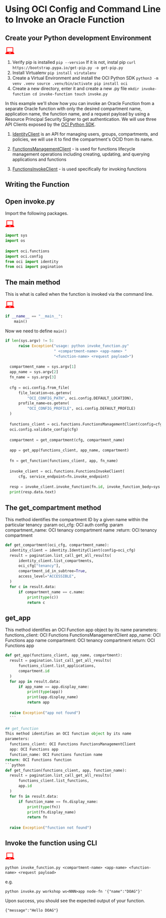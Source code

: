# Using OCI Config and Command Line to Invoke an Oracle Function

## Create your Python development Environment
![user input icon](images/userinput.png)
  1. Verify pip is installed
    ```
    pip --version
    ```
    If it is not, instal pip
    ```
    curl https://bootstrap.pypa.io/get-pip.py -o get-pip.py
    ```
  2. Install Virtualenv
    ```
    pip install virutalenv
    ```
  3. Create a Virtual Environment and install the OCI Python SDK
    ```
    python3 -m venv .venv
    source .venv/bin/activate
    pip install oci
    ```
  4. Create a new directory, enter it and create a new .py file
    ```
    mkdir invoke-function
    cd invoke-function
    touch invoke.py
    ```


  In this example we'll show how you can invoke an Oracle Function from a separate Oracle function with only the desired compartment name, application name, the function name, and a request payload by using a Resource Principal Security Signer to get authentication. We will use three API Clients exposed by the [OCI Python SDK](https://oracle-cloud-infrastructure-python-sdk.readthedocs.io/en/latest/index.html).


  1. [IdentityClient](https://oracle-cloud-infrastructure-python-sdk.readthedocs.io/en/latest/api/identity/client/oci.identity.IdentityClient.html) is an API for managing users, groups, compartments, and policies, we will use it to find the compartment's OCID from its name.

  2. [FunctionsManagementClient](https://oracle-cloud-infrastructure-python-sdk.readthedocs.io/en/latest/api/functions/client/oci.functions.FunctionsManagementClient.html) - is used for functions lifecycle management operations including creating, updating, and querying applications and functions

  3. [FunctionsInvokeClient](https://oracle-cloud-infrastructure-python-sdk.readthedocs.io/en/latest/api/functions/client/oci.functions.FunctionsInvokeClient.html#oci.functions.FunctionsInvokeClient) - is used specifically for invoking functions


Writing the Function
------------------
## Open invoke.py
  Import the following packages.

  ![user input icon](images/userinput.png)
  ```python
  import sys
  import os

  import oci.functions
  import oci.config
  from oci import identity
  from oci import pagination
  ```

## The main method
  This is what is called when the function is invoked via the command line.

  ![user input icon](images/userinput.png)
  ```python
  if __name__ == "__main__":
      main()
  ```
  Now we need to define `main()`
  ```python
  if len(sys.argv) != 5:
        raise Exception("usage: python invoke_function.py"
                        " <compartment-name> <app-name> "
                        "<function-name> <request payload>")

    compartment_name = sys.argv[1]
    app_name = sys.argv[2]
    fn_name = sys.argv[3]

    cfg = oci.config.from_file(
        file_location=os.getenv(
            "OCI_CONFIG_PATH", oci.config.DEFAULT_LOCATION),
        profile_name=os.getenv(
            "OCI_CONFIG_PROFILE", oci.config.DEFAULT_PROFILE)
    )

    functions_client = oci.functions.FunctionsManagementClient(config=cfg)
    oci.config.validate_config(cfg)

    compartment = get_compartment(cfg, compartment_name)

    app = get_app(functions_client, app_name, compartment)

    fn = get_function(functions_client, app, fn_name)

    invoke_client = oci.functions.FunctionsInvokeClient(
        cfg, service_endpoint=fn.invoke_endpoint)

    resp = invoke_client.invoke_function(fn.id, invoke_function_body=sys.argv[4])
    print(resp.data.text)
  ```

## The get_compartment method
  This method identifies the compartment ID by a given name within the particular tenancy
    :param oci_cfg: OCI auth config
    :param compartment_name: OCI tenancy compartment name
    :return: OCI tenancy compartment
  ```python
  def get_compartment(oci_cfg, compartment_name):
    identity_client = identity.IdentityClient(config=oci_cfg)
    result = pagination.list_call_get_all_results(
        identity_client.list_compartments,
        oci_cfg["tenancy"],
        compartment_id_in_subtree=True,
        access_level="ACCESSIBLE",
    )
    for c in result.data:
        if compartment_name == c.name:
            print(type(c))
            return c
  ```

## get_app
  This method identifies an OCI Function app object by its name
  parameters:
    functions_client: OCI Functions FunctionsManagementClient
    app_name: OCI Functions app name
    compartment: OCI tenancy compartment
  return: OCI Functions app
  ```python
  def get_app(functions_client, app_name, compartment):
    result = pagination.list_call_get_all_results(
        functions_client.list_applications,
        compartment.id
    )
    for app in result.data:
        if app_name == app.display_name:
            print(type(app))
            print(app.display_name)
            return app

    raise Exception("app not found")
    ```

## get_function
  This method identifies an OCI function object by its name
  parameters:
    functions_client: OCI Functions FunctionsManagementClient
    app: OCI Functions app
    function_name: OCI Functions function name
  return: OCI Functions function
  ```python
  def get_function(functions_client, app, function_name):
    result = pagination.list_call_get_all_results(
        functions_client.list_functions,
        app.id
    )
    for fn in result.data:
        if function_name == fn.display_name:
            print(type(fn))
            print(fn.display_name)
            return fn

    raise Exception("function not found")
  ```

## Invoke the function using CLI

  ![user input icon](images/userinput.png)
  ```
  python invoke_function.py <compartment-name> <app-name> <function-name> <request payload>
  ```

  e.g.

  ```
  python invoke.py workshop ws<NNN>app node-fn '{"name":"DOAG"}'
  ```
  Upon success, you should see the expected output of your function.

  ```
  {"message":"Hello DOAG"}
  ```
